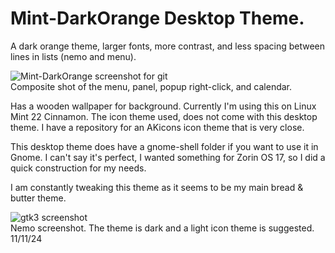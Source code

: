 # Mint-DarkOrange Desktop Theme.
A dark orange theme, larger fonts, more contrast, and less spacing between lines in lists (nemo and menu).

![Mint-DarkOrange screenshot for git](https://github.com/user-attachments/assets/936a0ab3-9852-412e-ac54-c1f40a712870)
<br>
Composite shot of the menu, panel, popup right-click, and calendar.<br>

Has a wooden wallpaper for background.
Currently I'm using this on Linux Mint 22 Cinnamon.
The icon theme used, does not come with this desktop theme. I have a repository for an AKicons icon theme that is very close.

This desktop theme does have a gnome-shell folder if you want to use it in Gnome.  I can't say it's perfect, I wanted something for Zorin OS 17, so I did a quick construction for my needs.

I am constantly tweaking this theme as it seems to be my main bread & butter theme.

![gtk3 screenshot](https://github.com/user-attachments/assets/00c68ccf-49b1-409d-a7c2-42141b56f1bf)
<br>Nemo screenshot.  The theme is dark and a light icon theme is suggested.
11/11/24
